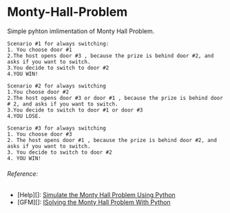 # Monty-Hall-Problem
Simple pyhton imlimentation of Monty Hall Problem.

    Scenario #1 for always switching:
    1. You choose door #1
    2.The host opens door #3 , because the prize is behind door #2, and asks if you want to switch.
    3.You decide to switch to door #2
    4.YOU WIN!

    Scenario #2 for always switching
    1.You choose door #2
    2.The host opens door #3 or door #1 , because the prize is behind door # 2, and asks if you want to switch.
    3.You decide to switch to door #1 or door #3
    4.YOU LOSE.

    Scenario #3 for always switching
    1. You choose door #3
    2. The host opens door #1 , because the prize is behind door #2, and asks if you want to switch.
    3. You decide to switch to door #2
    4. YOU WIN!
    
    
    

###### Reference:

- [Help][]: [Simulate the Monty Hall Problem Using Python](<https://medium.com/swlh/simulate-the-monty-hall-problem-using-python-7b76b943640e>)
- [GFM][]:  [ISolving the Monty Hall Problem With Python](<[https://github.github.com/gfm/#indented-code-blocks](https://betterprogramming.pub/solving-the-monty-hall-problem-with-python-46d3f63eadc3)>)
